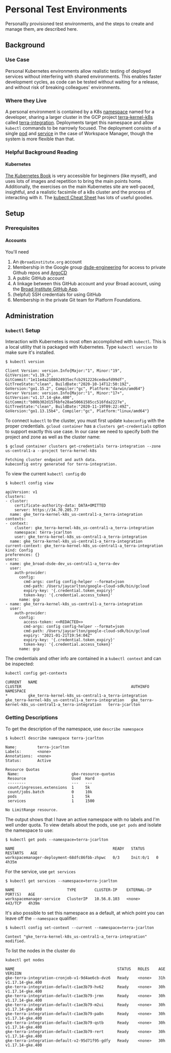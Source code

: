 # Personal Test Environments
Personallly provisioned test environments, and the steps to create and manage them, are described here.
## Background
### Use Case
Personal Kubernetes environments allow realistic testing of deployed services without interfering
with shared environments. This enables faster development cycles, as code can be tested without
waiting for a release, and without risk of breaking colleagues' environments.

### Where they Live
A personal environment is contained by a K8s [namespace](https://kubernetes.io/docs/concepts/overview/working-with-objects/namespaces/)
named for a developer, sharing a larger cluster in the GCP
project [terra-kernel-k8s](https://console.cloud.google.com/home/dashboard?project=terra-kernel-k8s)
called 
[terra-integration](https://console.cloud.google.com/kubernetes/clusters/details/us-central1-a/terra-integration?project=terra-kernel-k8s&tab=details&persistent_volumes_tablesize=50&storage_class_tablesize=50&nodes_tablesize=50&node_pool_tablesize=10).
Deployments target this namespace and allow `kubectl` commands to be narrowly focused. The deployment
consists of a single
[pod](https://kubernetes.io/docs/concepts/workloads/pods/) and [service](https://kubernetes.io/docs/concepts/services-networking/service/)
in the case of Workspace Manager, though the system is more flexible than that.

### Helpful Background Reading
#### Kubernetes
[The Kubernetes Book]() is very accessible for beginners (like myself), and uses lots of images and
repetition to bring the main points home. Additionally, the exercises on the main Kubernetes site are
well-paced, insightful, and a realistic facsimile of a k8s cluster and the process of interacting
with it. The [kubectl Cheat Sheet](https://kubernetes.io/docs/reference/kubectl/cheatsheet/) has lots
of useful goodies.
## Setup
### Prerequisites
#### Accounts
You'll need
1. An `@broadinstitute.org` account
2. Membership in the Google group [dsde-engineering](https://groups.google.com/a/broadinstitute.org/g/dsde-engineering)
for access to private Github repos and [ArgoCD](https://argoproj.github.io/argo-cd/)
3. A public GitHub account
4. A linkage between this GitHub account and your Broad account, using the [Broad Institute GitHub App](https://broad-github.appspot.com/). 
5. (helpful) SSH credentials for using GitHub
6. Membership in the private Git team for Platform Foundations.

## Administration
### `kubectl` Setup
Interaction with Kubernetes is most often accomplished with `kubectl`. This is a local utility that is packaged
with Kubernetes. Type `kubectl version` to make sure it's installed.
```shell script
$ kubectl version
```
```text
Client Version: version.Info{Major:"1", Minor:"19", GitVersion:"v1.19.3", GitCommit:"1e11e4a2108024935ecfcb2912226cedeafd99df", GitTreeState:"clean", BuildDate:"2020-10-14T12:50:19Z", GoVersion:"go1.15.2", Compiler:"gc", Platform:"darwin/amd64"}
Server Version: version.Info{Major:"1", Minor:"17+", GitVersion:"v1.17.14-gke.400", GitCommit:"b00b302d1576bfe28ae50661585cc516fda2227e", GitTreeState:"clean", BuildDate:"2020-11-19T09:22:49Z", GoVersion:"go1.13.15b4", Compiler:"gc", Platform:"linux/amd64"}
```
 To connect `kubectl` to the cluster, you must first update `kubeconfig` with the proper credentials. 
`gcloud container` has a `clusters get-credentials` option to support exactly this use case. In our case
we need to specify both the project and zone as well as the cluster name:  
```shell script
$ gcloud container clusters get-credentials terra-integration --zone us-central1-a --project terra-kernel-k8s
```
```text
Fetching cluster endpoint and auth data.
kubeconfig entry generated for terra-integration.
```

To view the current `kubectl config` do
```shell script
$ kubectl config view
```
```text
apiVersion: v1
clusters:
- cluster:
    certificate-authority-data: DATA+OMITTED
    server: https://34.70.205.77
  name: gke_terra-kernel-k8s_us-central1-a_terra-integration
contexts:
- context:
    cluster: gke_terra-kernel-k8s_us-central1-a_terra-integration
    namespace: terra-jcarlton
    user: gke_terra-kernel-k8s_us-central1-a_terra-integration
  name: gke_terra-kernel-k8s_us-central1-a_terra-integration
current-context: gke_terra-kernel-k8s_us-central1-a_terra-integration
kind: Config
preferences: {}
users:
- name: gke_broad-dsde-dev_us-central1-a_terra-dev
  user:
    auth-provider:
      config:
        cmd-args: config config-helper --format=json
        cmd-path: /Users/jaycarlton/google-cloud-sdk/bin/gcloud
        expiry-key: '{.credential.token_expiry}'
        token-key: '{.credential.access_token}'
      name: gcp
- name: gke_terra-kernel-k8s_us-central1-a_terra-integration
  user:
    auth-provider:
      config:
        access-token: <<REDACTED>>
        cmd-args: config config-helper --format=json
        cmd-path: /Users/jaycarlton/google-cloud-sdk/bin/gcloud
        expiry: "2021-01-21T19:54:04Z"
        expiry-key: '{.credential.token_expiry}'
        token-key: '{.credential.access_token}'
      name: gcp
```
The credentials and other info are contained in a `kubectl context` and can be inspected:
```shell script
kubectl config get-contexts
```
```text
CURRENT   NAME                                                   CLUSTER                                                AUTHINFO                                               NAMESPACE
*         gke_terra-kernel-k8s_us-central1-a_terra-integration   gke_terra-kernel-k8s_us-central1-a_terra-integration   gke_terra-kernel-k8s_us-central1-a_terra-integration   terra-jcarlton
```
### Getting Descriptions
To get the description of the namespace, use `describe namespace`
```shell script
$ kubectl describe namespace terra-jcarlton
```
```text
Name:         terra-jcarlton
Labels:       <none>
Annotations:  <none>
Status:       Active

Resource Quotas
 Name:                       gke-resource-quotas
 Resource                    Used  Hard
 --------                    ---   ---
 count/ingresses.extensions  1     5k
 count/jobs.batch            0     10k
 pods                        1     5k
 services                    1     1500

No LimitRange resource.
```

The output shows that I have an active namespace with no labels and I'm well under quota. To view details
about the pods, use `get pods` and isolate the namespace to use:
```shell script
$ kubectl get pods --namespace=terra-jcarlton
```
```text
NAME                                           READY   STATUS     RESTARTS   AGE
workspacemanager-deployment-68dfc86fbb-zhpwc   0/3     Init:0/1   0          4h35m
```
 For the service, use `get services`
 ```shell script
$ kubectl get services --namespace=terra-jcarlton
```
```text
NAME                       TYPE        CLUSTER-IP    EXTERNAL-IP   PORT(S)   AGE
workspacemanager-service   ClusterIP   10.56.8.103   <none>        443/TCP   4h39m
```

It's also possible to set this namespace as a default, at which point you can leave off the `--namespace`
qualifier:
```shell script
$ kubectl config set-context --current --namespace=terra-jcarlton
```
```text
Context "gke_terra-kernel-k8s_us-central1-a_terra-integration" modified.
```

To list the nodes in the cluster do
```shell script
kubectl get nodes
```
```text
NAME                                             STATUS   ROLES    AGE   VERSION
gke-terra-integration-cronjob-v1-9d4ae6cb-dvz6   Ready    <none>   31h   v1.17.14-gke.400
gke-terra-integration-default-c1ae3b79-hv62      Ready    <none>   30h   v1.17.14-gke.400
gke-terra-integration-default-c1ae3b79-jrmn      Ready    <none>   30h   v1.17.14-gke.400
gke-terra-integration-default-c1ae3b79-m2ui      Ready    <none>   30h   v1.17.14-gke.400
gke-terra-integration-default-c1ae3b79-pa8n      Ready    <none>   30h   v1.17.14-gke.400
gke-terra-integration-default-c1ae3b79-qstb      Ready    <none>   30h   v1.17.14-gke.400
gke-terra-integration-default-c1ae3b79-rert      Ready    <none>   30h   v1.17.14-gke.400
gke-terra-integration-default-v2-95d71f95-gdfy   Ready    <none>   30h   v1.17.14-gke.400
```
